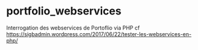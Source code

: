 # portfolio_webservices
Interrogation des webservices de Portoflio via PHP
cf https://sigbadmin.wordpress.com/2017/06/22/tester-les-webservices-en-php/
